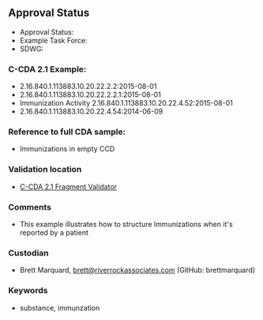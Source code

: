 ## Approval Status 

* Approval Status: 
* Example Task Force: 
* SDWG: 

### C-CDA 2.1 Example:


* 2.16.840.1.113883.10.20.22.2.2:2015-08-01
* 2.16.840.1.113883.10.20.22.2.2.1:2015-08-01
* Immunization Activity 2.16.840.1.113883.10.20.22.4.52:2015-08-01
* 2.16.840.1.113883.10.20.22.4.54:2014-06-09

### Reference to full CDA sample:
* Immunizations in empty CCD


### Validation location

* [C-CDA 2.1 Fragment Validator](http://ccda.io/)


### Comments

* This example illustrates how to structure Immunizations when it's reported by a patient
### Custodian

*  Brett Marquard, brett@riverrockassociates.com (GitHub: brettmarquard)
### Keywords

* substance, immunzation
